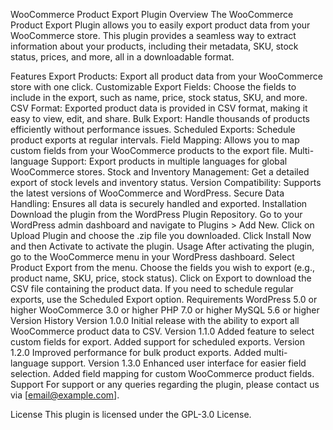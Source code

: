 WooCommerce Product Export Plugin
Overview
The WooCommerce Product Export Plugin allows you to easily export product data from your WooCommerce store. This plugin provides a seamless way to extract information about your products, including their metadata, SKU, stock status, prices, and more, all in a downloadable format.

Features
Export Products: Export all product data from your WooCommerce store with one click.
Customizable Export Fields: Choose the fields to include in the export, such as name, price, stock status, SKU, and more.
CSV Format: Exported product data is provided in CSV format, making it easy to view, edit, and share.
Bulk Export: Handle thousands of products efficiently without performance issues.
Scheduled Exports: Schedule product exports at regular intervals.
Field Mapping: Allows you to map custom fields from your WooCommerce products to the export file.
Multi-language Support: Export products in multiple languages for global WooCommerce stores.
Stock and Inventory Management: Get a detailed export of stock levels and inventory status.
Version Compatibility: Supports the latest versions of WooCommerce and WordPress.
Secure Data Handling: Ensures all data is securely handled and exported.
Installation
Download the plugin from the WordPress Plugin Repository.
Go to your WordPress admin dashboard and navigate to Plugins > Add New.
Click on Upload Plugin and choose the .zip file you downloaded.
Click Install Now and then Activate to activate the plugin.
Usage
After activating the plugin, go to the WooCommerce menu in your WordPress dashboard.
Select Product Export from the menu.
Choose the fields you wish to export (e.g., product name, SKU, price, stock status).
Click on Export to download the CSV file containing the product data.
If you need to schedule regular exports, use the Scheduled Export option.
Requirements
WordPress 5.0 or higher
WooCommerce 3.0 or higher
PHP 7.0 or higher
MySQL 5.6 or higher
Version History
Version 1.0.0
Initial release with the ability to export all WooCommerce product data to CSV.
Version 1.1.0
Added feature to select custom fields for export.
Added support for scheduled exports.
Version 1.2.0
Improved performance for bulk product exports.
Added multi-language support.
Version 1.3.0
Enhanced user interface for easier field selection.
Added field mapping for custom WooCommerce product fields.
Support
For support or any queries regarding the plugin, please contact us via [email@example.com].

License
This plugin is licensed under the GPL-3.0 License.